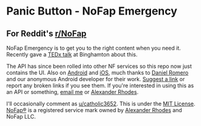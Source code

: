 # Panic Button - NoFap Emergency
## For Reddit's [r/NoFap](https://reddit.com/r/NoFap)
NoFap Emergency is to get you to the right content when you need it. Recently gave a [TEDx talk](https://www.youtube.com/watch?v=M9pPgIraoOM) at Binghamton about this.

The API has since been rolled into other NF services so this repo now just contains the UI. Also on [Android](https://github.com/csanonymus/NoFap-Android) and [iOS](https://github.com/danielx0328/NoFap), much thanks to [Daniel Romero](https://github.com/danielx0328) and our anonymous Android developer for their work. [Suggest a link](https://emergency.nofap.com/suggestor.php) or report any broken links if you see them. If you're interested in using this as an API or something, [email me](mailto:jack.fischer11@gmail.com) or [Alexander Rhodes](mailto:rhodes@nofap.com).

I'll occasionally comment as [u/catholic3652](https://www.reddit.com/user/catholic3652).
This is under the [MIT License](http://jackfischer.mit-license.org/).
[NoFap®](https://www.nofap.com) is a registered service mark owned by [Alexander Rhodes](https://www.alexanderrhodes.net) and NoFap LLC.
